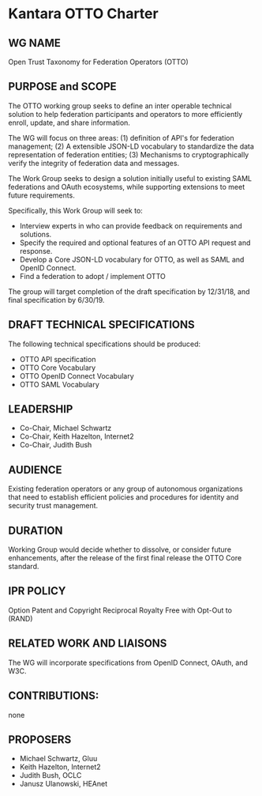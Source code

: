 # Kantara OTTO Charter

## WG NAME

Open Trust Taxonomy for Federation Operators (OTTO)

## PURPOSE and SCOPE

The OTTO working group seeks to define an inter operable technical solution to
help federation participants and operators to more efficiently enroll, update,
and share information.

The WG will focus on three areas: (1) definition of API's for federation
management; (2) A extensible JSON-LD vocabulary to standardize the data
representation of federation entities; (3) Mechanisms to cryptographically
verify the integrity of federation data and messages.

The Work Group seeks to design a solution initially useful to existing SAML
federations and OAuth ecosystems, while supporting extensions to meet future
requirements.

Specifically, this Work Group will seek to:
* Interview experts in who can provide feedback on requirements and solutions.
* Specify the required and optional features of an OTTO API request and response.
* Develop a Core JSON-LD vocabulary for OTTO, as well as SAML and OpenID Connect.
* Find a federation to adopt / implement OTTO

The group will target completion of the draft specification by 12/31/18, and
final specification by 6/30/19.

## DRAFT TECHNICAL SPECIFICATIONS

The following technical specifications should be produced:

- OTTO API specification  
- OTTO Core Vocabulary
- OTTO OpenID Connect Vocabulary
- OTTO SAML Vocabulary

## LEADERSHIP

- Co-Chair, Michael Schwartz
- Co-Chair, Keith Hazelton, Internet2
- Co-Chair, Judith Bush

## AUDIENCE

Existing federation operators or any group of autonomous organizations that
need to establish efficient policies and procedures for identity and
security trust management.

## DURATION

Working Group would decide whether to dissolve, or consider future enhancements,
after the release of the first final release the OTTO Core standard.

## IPR POLICY

Option Patent and Copyright Reciprocal Royalty Free with Opt-Out to (RAND)

## RELATED WORK AND LIAISONS

The WG will incorporate specifications from OpenID Connect, OAuth, and W3C.

## CONTRIBUTIONS:

none

## PROPOSERS

- Michael Schwartz, Gluu
- Keith Hazelton, Internet2
- Judith Bush, OCLC
- Janusz Ulanowski, HEAnet

